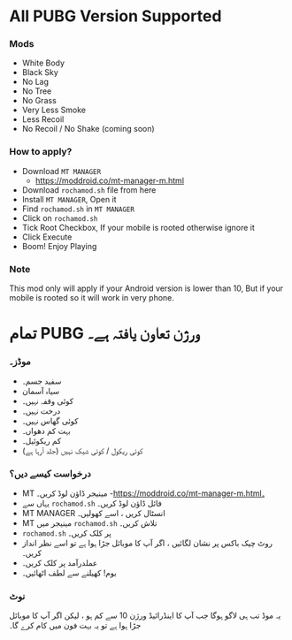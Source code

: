 # All PUBG Version Supported

### Mods
- White Body
- Black Sky
- No Lag
- No Tree 
- No Grass
- Very Less Smoke
- Less Recoil
- No Recoil / No Shake (coming soon)

### How to apply?
- Download `MT MANAGER`
  - https://moddroid.co/mt-manager-m.html
- Download `rochamod.sh` file from here
- Install `MT MANAGER`, Open it
- Find `rochamod.sh` in `MT MANAGER`
- Click on `rochamod.sh`
- Tick Root Checkbox, If your mobile is rooted otherwise ignore it
- Click Execute
- Boom! Enjoy Playing

### Note
This mod only will apply if your Android version is lower than 10,
But if your mobile is rooted so it will work in very phone.

# تمام PUBG ورژن تعاون یافتہ ہے۔

### موڈز۔
- سفید جسم۔
- سیاہ آسمان
- کوئی وقفہ نہیں۔
- درخت نہیں۔
- کوئی گھاس نہیں۔
- بہت کم دھواں۔
- کم ریکوئیل۔
- کوئی ریکول / کوئی شیک نہیں (جلد آرہا ہے)

### درخواست کیسے دیں؟
- MT مینیجر ڈاؤن لوڈ کریں۔
   -https://moddroid.co/mt-manager-m.html۔
- یہاں سے `rochamod.sh` فائل ڈاؤن لوڈ کریں۔
- MT MANAGER انسٹال کریں ، اسے کھولیں۔
- MT مینیجر میں `rochamod.sh` تلاش کریں۔
- `rochamod.sh` پر کلک کریں۔
- روٹ چیک باکس پر نشان لگائیں ، اگر آپ کا موبائل جڑا ہوا ہے تو اسے نظر انداز کریں۔
- عملدرآمد پر کلک کریں۔
- بوم! کھیلنے سے لطف اٹھائیں۔

### نوٹ
یہ موڈ تب ہی لاگو ہوگا جب آپ کا اینڈرائیڈ ورژن 10 سے کم ہو ،
لیکن اگر آپ کا موبائل جڑا ہوا ہے تو یہ بہت فون میں کام کرے گا۔
